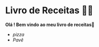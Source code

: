 # Livro de Receitas :cook:

 **Olá ! Bem vindo ao meu livro de receitas**:wave:

- _pizza_
- _Pavê_

